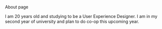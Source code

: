 About page


I am 20 years old and studying to be a User Experience Designer. I am in my second year of university and plan to do co-op this upcoming year.